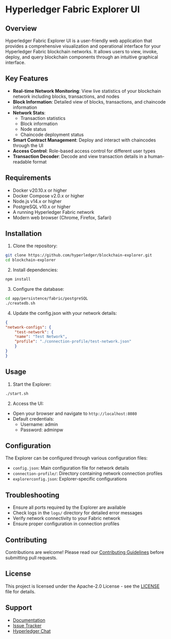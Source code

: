 # Hyperledger Fabric Explorer UI

## Overview

Hyperledger Fabric Explorer UI is a user-friendly web application that provides a comprehensive visualization and operational interface for your Hyperledger Fabric blockchain networks. It allows users to view, invoke, deploy, and query blockchain components through an intuitive graphical interface.

## Key Features

- **Real-time Network Monitoring**: View live statistics of your blockchain network including blocks, transactions, and nodes
- **Block Information**: Detailed view of blocks, transactions, and chaincode information
- **Network Stats**: 
    - Transaction statistics
    - Block information
    - Node status
    - Chaincode deployment status
- **Smart Contract Management**: Deploy and interact with chaincodes through the UI
- **Access Control**: Role-based access control for different user types
- **Transaction Decoder**: Decode and view transaction details in a human-readable format

## Requirements

- Docker v20.10.x or higher
- Docker Compose v2.0.x or higher
- Node.js v14.x or higher
- PostgreSQL v10.x or higher
- A running Hyperledger Fabric network
- Modern web browser (Chrome, Firefox, Safari)

## Installation

1. Clone the repository:
```bash
git clone https://github.com/hyperledger/blockchain-explorer.git
cd blockchain-explorer
```

2. Install dependencies:
```bash
npm install
```

3. Configure the database:
```bash
cd app/persistence/fabric/postgreSQL
./createdb.sh
```

4. Update the config.json with your network details:
```json
{
"network-configs": {
    "test-network": {
    "name": "Test Network",
    "profile": "./connection-profile/test-network.json"
    }
}
}
```

## Usage

1. Start the Explorer:
```bash
./start.sh
```

2. Access the UI:
- Open your browser and navigate to `http://localhost:8080`
- Default credentials: 
    - Username: admin
    - Password: adminpw

## Configuration

The Explorer can be configured through various configuration files:

- `config.json`: Main configuration file for network details
- `connection-profile/`: Directory containing network connection profiles
- `explorerconfig.json`: Explorer-specific configurations

## Troubleshooting

- Ensure all ports required by the Explorer are available
- Check logs in the `logs/` directory for detailed error messages
- Verify network connectivity to your Fabric network
- Ensure proper configuration in connection profiles

## Contributing

Contributions are welcome! Please read our [Contributing Guidelines](CONTRIBUTING.md) before submitting pull requests.

## License

This project is licensed under the Apache-2.0 License - see the [LICENSE](LICENSE) file for details.

## Support

- [Documentation](https://github.com/hyperledger/blockchain-explorer/wiki)
- [Issue Tracker](https://github.com/hyperledger/blockchain-explorer/issues)
- [Hyperledger Chat](https://chat.hyperledger.org)

